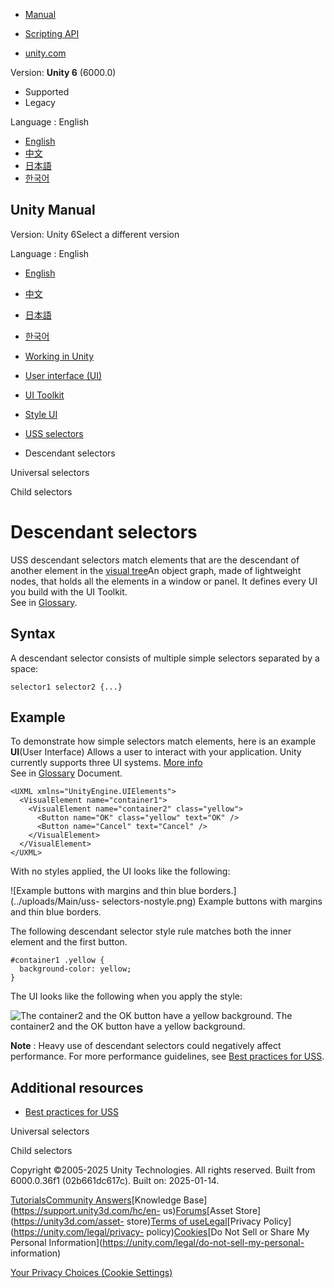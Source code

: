 [](https://docs.unity3d.com)

  * [Manual](../Manual/index.html)
  * [Scripting API](../ScriptReference/index.html)

  * [unity.com](https://unity.com/)

Version: **Unity 6** (6000.0)

  * Supported
  * Legacy

Language : English

  * [English](/Manual/UIE-USS-Selectors-descendant.html)
  * [中文](/cn/current/Manual/UIE-USS-Selectors-descendant.html)
  * [日本語](/ja/current/Manual/UIE-USS-Selectors-descendant.html)
  * [한국어](/kr/current/Manual/UIE-USS-Selectors-descendant.html)

[](https://docs.unity3d.com)

## Unity Manual

Version: Unity 6Select a different version

Language : English

  * [English](/Manual/UIE-USS-Selectors-descendant.html)
  * [中文](/cn/current/Manual/UIE-USS-Selectors-descendant.html)
  * [日本語](/ja/current/Manual/UIE-USS-Selectors-descendant.html)
  * [한국어](/kr/current/Manual/UIE-USS-Selectors-descendant.html)

  * [Working in Unity](working-in-unity.html)
  * [User interface (UI)](UIToolkits.html)
  * [UI Toolkit](UIElements.html)
  * [Style UI](UIE-USS.html)
  * [USS selectors](UIE-USS-Selectors.html)
  * Descendant selectors

[](UIE-USS-Selectors-universal.html)

Universal selectors

[](UIE-USS-Selectors-child.html)

Child selectors

# Descendant selectors

USS descendant selectors match elements that are the descendant of another
element in the [visual tree](UIE-VisualTree.html)An object graph, made of
lightweight nodes, that holds all the elements in a window or panel. It
defines every UI you build with the UI Toolkit.  
See in [Glossary](Glossary.html#Visualtree).

## Syntax

A descendant selector consists of multiple simple selectors separated by a
space:

    
    
    selector1 selector2 {...}
    

## Example

To demonstrate how simple selectors match elements, here is an example
**UI**(User Interface) Allows a user to interact with your application. Unity
currently supports three UI systems. [More info](UI-system-compare.html)  
See in [Glossary](Glossary.html#UI) Document.

    
    
    <UXML xmlns="UnityEngine.UIElements">
      <VisualElement name="container1">
        <VisualElement name="container2" class="yellow">
          <Button name="OK" class="yellow" text="OK" />
          <Button name="Cancel" text="Cancel" />
        </VisualElement>
      </VisualElement>
    </UXML>
    

With no styles applied, the UI looks like the following:

![Example buttons with margins and thin blue borders.](../uploads/Main/uss-
selectors-nostyle.png) Example buttons with margins and thin blue borders.

The following descendant selector style rule matches both the inner element
and the first button.

    
    
    #container1 .yellow {
      background-color: yellow;
    }
    

The UI looks like the following when you apply the style:

![The container2 and the OK button have a yellow
background.](../uploads/Main/uss-selectors-descendant.png) The container2 and
the OK button have a yellow background.

**Note** : Heavy use of descendant selectors could negatively affect
performance. For more performance guidelines, see [Best practices for
USS](UIE-USS-WritingStyleSheets.html).

## Additional resources

  * [Best practices for USS](UIE-USS-WritingStyleSheets.html)

[](UIE-USS-Selectors-universal.html)

Universal selectors

[](UIE-USS-Selectors-child.html)

Child selectors

Copyright ©2005-2025 Unity Technologies. All rights reserved. Built from
6000.0.36f1 (02b661dc617c). Built on: 2025-01-14.

[Tutorials](https://learn.unity.com/)[Community
Answers](https://answers.unity3d.com)[Knowledge
Base](https://support.unity3d.com/hc/en-
us)[Forums](https://forum.unity3d.com)[Asset Store](https://unity3d.com/asset-
store)[Terms of
use](https://docs.unity3d.com/Manual/TermsOfUse.html)[Legal](https://unity.com/legal)[Privacy
Policy](https://unity.com/legal/privacy-
policy)[Cookies](https://unity.com/legal/cookie-policy)[Do Not Sell or Share
My Personal Information](https://unity.com/legal/do-not-sell-my-personal-
information)

[Your Privacy Choices (Cookie Settings)](javascript:void\(0\);)

